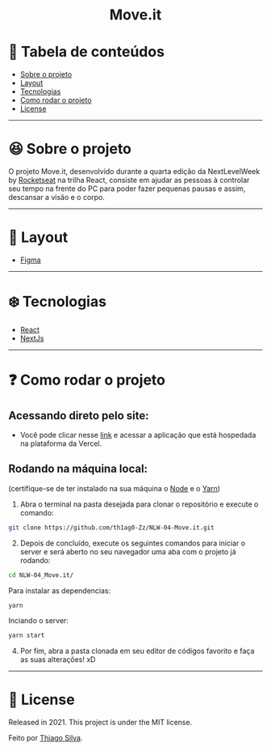 <h1 align="center">Move.it</h1>

# :pushpin: Tabela de conteúdos

* [Sobre o projeto](#satisfied-sobre-o-projeto)
* [Layout](#panda_face-layout)
* [Tecnologias](#snowflake-tecnologias)
* [Como rodar o projeto](#question-como-rodar-o-projeto)
* [License](#closed_book-license)

---
# :satisfied: Sobre o projeto
O projeto Move.it, desenvolvido durante a quarta edição da NextLevelWeek by [Rocketseat](https://rocketseat.com.br/) na trilha React, consiste em ajudar as pessoas à controlar seu tempo na frente do PC para poder fazer pequenas pausas e assim, descansar a visão e o corpo.

---
# :panda_face: Layout
* [Figma](https://www.figma.com/file/W9GhJmXJNOZsvA7kcEqOlc/Move.it-1.0-Copy)

---
# :snowflake: Tecnologias
* [React](https://pt-br.reactjs.org/)
* [NextJs](https://nextjs.org/)

---
# :question: Como rodar o projeto
## Acessando direto pelo site:
* Você pode clicar nesse [link](http://move-it-th1ag0-zz.vercel.app/) e acessar a aplicação que está hospedada na plataforma da Vercel.

## Rodando na máquina local:
(certifique-se de ter instalado na sua máquina o [Node](https://nodejs.org/en/) e o [Yarn](https://yarnpkg.com/))
1. Abra o terminal na pasta desejada para clonar o repositório e execute o comando:
``` bash
git clone https://github.com/th1ag0-Zz/NLW-04-Move.it.git
```
2. Depois de concluído, execute os seguintes comandos para iniciar o server e será aberto no seu navegador uma aba com o projeto já rodando:
``` bash
cd NLW-04_Move.it/
```
Para instalar as dependencias:
``` bash
yarn
```
Inciando o server:
``` bash
yarn start
```
4. Por fim, abra a pasta clonada em seu editor de códigos favorito e faça as suas alterações! xD

---
# :closed_book: License
Released in 2021. This project is under the MIT license.

Feito por [Thiago Silva](https://github.com/th1ag0-Zz).